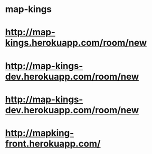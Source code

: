 # map-kings
# http://map-kings.herokuapp.com/room/new
# http://map-kings-dev.herokuapp.com/room/new
# http://map-kings-dev.herokuapp.com/room/new
# http://mapking-front.herokuapp.com/ 
